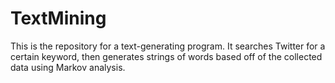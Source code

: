 # TextMining
This is the repository for a text-generating program.  It searches Twitter for a certain keyword, then generates strings of words based off of the collected data using Markov analysis.
